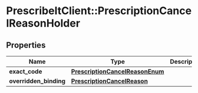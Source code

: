 # PrescribeItClient::PrescriptionCancelReasonHolder

## Properties
Name | Type | Description | Notes
------------ | ------------- | ------------- | -------------
**exact_code** | [**PrescriptionCancelReasonEnum**](PrescriptionCancelReasonEnum.md) |  | [optional] 
**overridden_binding** | [**PrescriptionCancelReason**](PrescriptionCancelReason.md) |  | [optional] 

